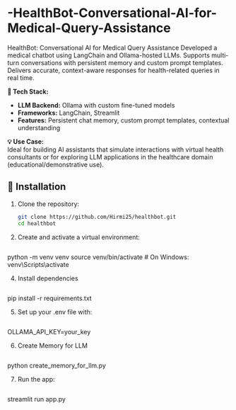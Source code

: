 # -HealthBot-Conversational-AI-for-Medical-Query-Assistance
HealthBot: Conversational AI for Medical Query Assistance Developed a medical chatbot using LangChain and Ollama-hosted LLMs. Supports multi-turn conversations with persistent memory and custom prompt templates. Delivers accurate, context-aware responses for health-related queries in real time.

**🔧 Tech Stack:**

- **LLM Backend:** Ollama with custom fine-tuned models  
- **Frameworks:** LangChain, Streamlit  
- **Features:** Persistent chat memory, custom prompt templates, contextual understanding
  
**💡 Use Case:**  
Ideal for building AI assistants that simulate interactions with virtual health consultants or for exploring LLM applications in the healthcare domain (educational/demonstrative use).

## 🔧 Installation

1. Clone the repository:
   ```bash
   git clone https://github.com/Hirmi25/healthbot.git
   cd healthbot

2. Create and activate a virtual environment:
   ```bash
  python -m venv venv
  source venv/bin/activate  # On Windows: venv\Scripts\activate

4. Install dependencies
   ```bash
  pip install -r requirements.txt

5. Set up your .env file with:
   ```bash
  OLLAMA_API_KEY=your_key

6. Create Memory for LLM
   ```bash
  python create_memory_for_llm.py

7. Run the app:
   ```bash
  streamlit run app.py
